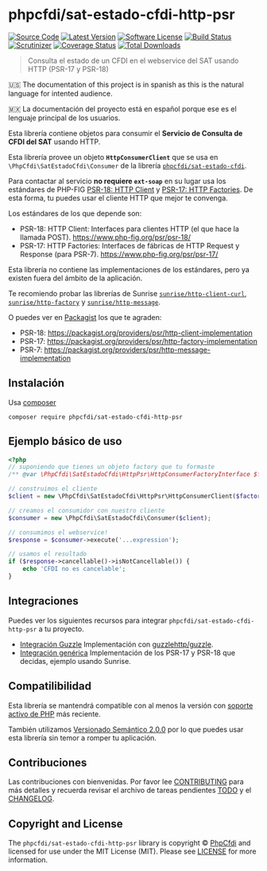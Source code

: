 # phpcfdi/sat-estado-cfdi-http-psr

[![Source Code][badge-source]][source]
[![Latest Version][badge-release]][release]
[![Software License][badge-license]][license]
[![Build Status][badge-build]][build]
[![Scrutinizer][badge-quality]][quality]
[![Coverage Status][badge-coverage]][coverage]
[![Total Downloads][badge-downloads]][downloads]

> Consulta el estado de un CFDI en el webservice del SAT usando HTTP (PSR-17 y PSR-18)

:us: The documentation of this project is in spanish as this is the natural language for intented audience.

:mexico: La documentación del proyecto está en español porque ese es el lenguaje principal de los usuarios.

Esta librería contiene objetos para consumir el **Servicio de Consulta de CFDI del SAT** usando HTTP.

Esta librería provee un objeto **`HttpConsumerClient`** que se usa en `\PhpCfdi\SatEstadoCfdi\Consumer`
de la librería [`phpcfdi/sat-estado-cfdi`](https://github.com/phpcfdi/sat-estado-cfdi).

Para contactar al servicio **no requiere `ext-soap`** en su lugar usa los estándares de PHP-FIG
[PSR-18: HTTP Client](https://www.php-fig.org/psr/psr-18/) y [PSR-17: HTTP Factories](https://www.php-fig.org/psr/psr-17/).
De esta forma, tu puedes usar el cliente HTTP que mejor te convenga.

Los estándares de los que depende son:

- PSR-18: HTTP Client: Interfaces para clientes HTTP (el que hace la llamada POST).
  <https://www.php-fig.org/psr/psr-18/>
- PSR-17: HTTP Factories: Interfaces de fábricas de HTTP Request y Response (para PSR-7).
  <https://www.php-fig.org/psr/psr-17/>

Esta librería no contiene las implementaciones de los estándares, pero ya existen fuera del ámbito de la aplicación.

Te recomiendo probar las librerías de Sunrise
[`sunrise/http-client-curl`](https://github.com/sunrise-php/http-client-curl),
[`sunrise/http-factory`](https://github.com/sunrise-php/http-factory) y
[`sunrise/http-message`](https://github.com/sunrise-php/http-message).

O puedes ver en [Packagist](https://packagist.org/) los que te agraden:

  - PSR-18: <https://packagist.org/providers/psr/http-client-implementation>
  - PSR-17: <https://packagist.org/providers/psr/http-factory-implementation>
  - PSR-7: <https://packagist.org/providers/psr/http-message-implementation>


## Instalación

Usa [composer](https://getcomposer.org/)

```shell
composer require phpcfdi/sat-estado-cfdi-http-psr
```


## Ejemplo básico de uso

```php
<?php
// suponiendo que tienes un objeto factory que tu formaste
/** @var \PhpCfdi\SatEstadoCfdi\HttpPsr\HttpConsumerFactoryInterface $factory */

// construimos el cliente
$client = new \PhpCfdi\SatEstadoCfdi\HttpPsr\HttpConsumerClient($factory);

// creamos el consumidor con nuestro cliente
$consumer = new \PhpCfdi\SatEstadoCfdi\Consumer($client);

// consumimos el webservice!
$response = $consumer->execute('...expression');

// usamos el resultado
if ($response->cancellable()->isNotCancellable()) {
    echo 'CFDI no es cancelable';
}
```


## Integraciones

Puedes ver los siguientes recursos para integrar `phpcfdi/sat-estado-cfdi-http-psr` a tu proyecto.

- [Integración Guzzle](docs/integracion-guzzle.md)
  Implementación con [guzzlehttp/guzzle](https://github.com/guzzle/guzzle).
- [Integración genérica](docs/integracion-generica.md)
  Implementación de los PSR-17 y PSR-18 que decidas, ejemplo usando Sunrise.


## Compatilibilidad

Esta librería se mantendrá compatible con al menos la versión con
[soporte activo de PHP](http://php.net/supported-versions.php) más reciente.

También utilizamos [Versionado Semántico 2.0.0](https://semver.org/lang/es/) por lo que puedes usar esta librería
sin temor a romper tu aplicación.


## Contribuciones

Las contribuciones con bienvenidas. Por favor lee [CONTRIBUTING][] para más detalles
y recuerda revisar el archivo de tareas pendientes [TODO][] y el [CHANGELOG][].


## Copyright and License

The `phpcfdi/sat-estado-cfdi-http-psr` library is copyright © [PhpCfdi](https://www.phpcfdi.com/)
and licensed for use under the MIT License (MIT). Please see [LICENSE][] for more information.


[contributing]: https://github.com/phpcfdi/sat-estado-cfdi-http-psr/blob/master/CONTRIBUTING.md
[changelog]: https://github.com/phpcfdi/sat-estado-cfdi-http-psr/blob/master/docs/CHANGELOG.md
[todo]: https://github.com/phpcfdi/sat-estado-cfdi-http-psr/blob/master/docs/TODO.md

[source]: https://github.com/phpcfdi/sat-estado-cfdi-http-psr
[release]: https://github.com/phpcfdi/sat-estado-cfdi-http-psr/releases
[license]: https://github.com/phpcfdi/sat-estado-cfdi-http-psr/blob/master/LICENSE
[build]: https://travis-ci.org/phpcfdi/sat-estado-cfdi-http-psr?branch=master
[quality]: https://scrutinizer-ci.com/g/phpcfdi/sat-estado-cfdi-http-psr/
[coverage]: https://scrutinizer-ci.com/g/phpcfdi/sat-estado-cfdi-http-psr/code-structure/master/code-coverage
[downloads]: https://packagist.org/packages/phpcfdi/sat-estado-cfdi-http-psr

[badge-source]: http://img.shields.io/badge/source-phpcfdi/sat--estado--cfdi--http--psr-blue?style=flat-square
[badge-release]: https://img.shields.io/github/release/phpcfdi/sat-estado-cfdi-http-psr?style=flat-square
[badge-license]: https://img.shields.io/github/license/phpcfdi/sat-estado-cfdi-http-psr?style=flat-square
[badge-build]: https://img.shields.io/travis/phpcfdi/sat-estado-cfdi-http-psr/master?style=flat-square
[badge-quality]: https://img.shields.io/scrutinizer/g/phpcfdi/sat-estado-cfdi-http-psr/master?style=flat-square
[badge-coverage]: https://img.shields.io/scrutinizer/coverage/g/phpcfdi/sat-estado-cfdi-http-psr/master?style=flat-square
[badge-downloads]: https://img.shields.io/packagist/dt/phpcfdi/sat-estado-cfdi-http-psr?style=flat-square
